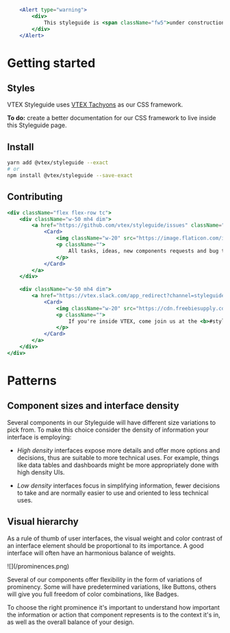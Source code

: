 ```jsx noeditor
    <Alert type="warning">
        <div>
            This styleguide is <span className="fw5">under construction</span>. Everything may - and will - break. Use with caution, and avoid for now its use in Production projects if you're not very certain of what you're doing ;)
        </div>
    </Alert>
```

# Getting started

## Styles

VTEX Styleguide uses [VTEX Tachyons](https://vtex.github.io/vtex-tachyons/) as our CSS framework.

**To do:** create a better documentation for our CSS framework to live inside this Styleguide page.

## Install

```sh
yarn add @vtex/styleguide --exact
# or
npm install @vtex/styleguide --save-exact
```

## Contributing

```jsx noeditor
<div className="flex flex-row tc">
    <div className="w-50 mh4 dim">
        <a href="https://github.com/vtex/styleguide/issues" className="link c-on-base">
            <Card>
                <img className="w-20" src="https://image.flaticon.com/icons/svg/25/25231.svg"/>
                <p className="">
                    All tasks, ideas, new components requests and bug trackings are being done on Github. Feel free to bring your ideas there, or pick any issue to contribute on!
                </p>
            </Card>
        </a>
    </div>
    
    <div className="w-50 mh4 dim">
        <a href="https://vtex.slack.com/app_redirect?channel=styleguide-onda" className="link c-on-base">
            <Card>
                <img className="w-20" src="https://cdn.freebiesupply.com/logos/large/2x/slack-1-logo-png-transparent.png"/>
                <p className="">
                    If you're inside VTEX, come join us at the <b>#styleguide-onda</b> Slack channel and at our weekly meetings.
                </p>
            </Card>
        </a>
    </div>
</div>
```


# Patterns

## Component sizes and interface density
Several components in our Styleguide will have different size variations to pick from. To make this choice consider the density of information your interface is employing:

- _High density_ interfaces expose more details and offer more options and decisions, thus are suitable to more technical uses. For example, things like data tables and dashboards might be more appropriately done with high density UIs.

- _Low density_ interfaces focus in simplifying information, fewer decisions to take and are normally easier to use and oriented to less technical uses.

## Visual hierarchy

As a rule of thumb of user interfaces, the visual weight and color contrast of an interface element should be proportional to its importance. A good interface will often have an harmonious balance of weights.

<div class="center mw6 pv6">
  ![](/prominences.png)
</div>

Several of our components offer flexibility in the form of variations of prominency. Some will have predetermined variations, like Buttons, others will give you full freedom of color combinations, like Badges.

To choose the right prominence it's important to understand how important the information or action that component represents is to the context it's in, as well as the overall balance of your design.